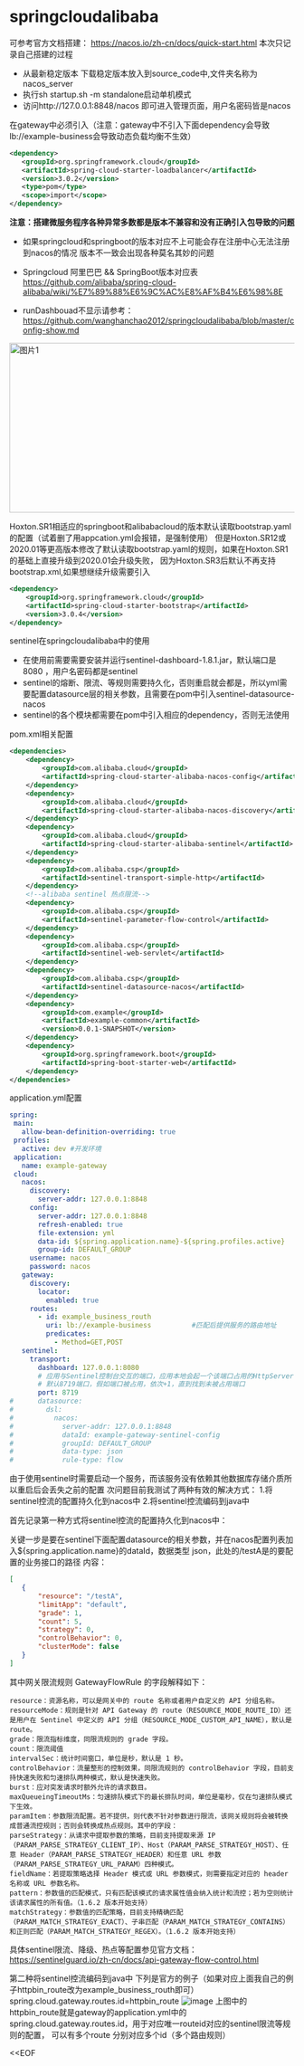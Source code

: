 # springcloudalibaba
可参考官方文档搭建： https://nacos.io/zh-cn/docs/quick-start.html
本次只记录自己搭建的过程
- 从最新稳定版本 下载稳定版本放入到source_code中,文件夹名称为nacos_server
- 执行sh startup.sh -m standalone启动单机模式
- 访问http://127.0.0.1:8848/nacos 即可进入管理页面，用户名密码皆是nacos
 
在gateway中必须引入（注意：gateway中不引入下面dependency会导致lb://example-business会导致动态负载均衡不生效）
```xml
<dependency>
   <groupId>org.springframework.cloud</groupId>
   <artifactId>spring-cloud-starter-loadbalancer</artifactId>
   <version>3.0.2</version>
   <type>pom</type>
   <scope>import</scope>
</dependency>
```

**注意：搭建微服务程序各种异常多数都是版本不兼容和没有正确引入包导致的问题**

- 如果springcloud和springboot的版本对应不上可能会存在注册中心无法注册到nacos的情况
版本不一致会出现各种莫名其妙的问题

- Springcloud 阿里巴巴 && SpringBoot版本对应表
https://github.com/alibaba/spring-cloud-alibaba/wiki/%E7%89%88%E6%9C%AC%E8%AF%B4%E6%98%8E

 
- runDashbouad不显示请参考：
 https://github.com/wanghanchao2012/springcloudalibaba/blob/master/config-show.md

<img width="600" height="300" alt="图片1" src="https://user-images.githubusercontent.com/35331347/146888331-cfd9515b-ac8a-4d06-bd35-0bd4505dbe2e.png">

Hoxton.SR1相适应的springboot和alibabacloud的版本默认读取bootstrap.yaml的配置（试着删了用appcation.yml会报错，是强制使用）
但是Hoxton.SR12或2020.01等更高版本修改了默认读取bootstrap.yaml的规则，如果在Hoxton.SR1的基础上直接升级到2020.01会升级失败，
因为Hoxton.SR3后默认不再支持bootstrap.xml,如果想继续升级需要引入
```xml
<dependency>
	<groupId>org.springframework.cloud</groupId>
	<artifactId>spring-cloud-starter-bootstrap</artifactId>
	<version>3.0.4</version>
</dependency>
```



sentinel在springcloudalibaba中的使用
 - 在使用前需要需要安装并运行sentinel-dashboard-1.8.1.jar，默认端口是8080 ，用户名密码都是sentinel
 - sentinel的熔断、限流、等规则需要持久化，否则重启就会都是，所以yml需要配置datasource层的相关参数，且需要在pom中引入sentinel-datasource-nacos
 - sentinel的各个模块都需要在pom中引入相应的dependency，否则无法使用
 
 pom.xml相关配置
```xml
<dependencies>
	<dependency>
		<groupId>com.alibaba.cloud</groupId>
		<artifactId>spring-cloud-starter-alibaba-nacos-config</artifactId>
	</dependency>
	<dependency>
		<groupId>com.alibaba.cloud</groupId>
		<artifactId>spring-cloud-starter-alibaba-nacos-discovery</artifactId>
	</dependency>
	<dependency>
		<groupId>com.alibaba.cloud</groupId>
		<artifactId>spring-cloud-starter-alibaba-sentinel</artifactId>
	</dependency>
	<dependency>
		<groupId>com.alibaba.csp</groupId>
		<artifactId>sentinel-transport-simple-http</artifactId>
	</dependency>
	<!--alibaba sentinel 热点限流-->
	<dependency>
		<groupId>com.alibaba.csp</groupId>
		<artifactId>sentinel-parameter-flow-control</artifactId>
	</dependency>
	<dependency>
		<groupId>com.alibaba.csp</groupId>
		<artifactId>sentinel-web-servlet</artifactId>
	</dependency>
	<dependency>
		<groupId>com.alibaba.csp</groupId>
		<artifactId>sentinel-datasource-nacos</artifactId>
	</dependency>
	<dependency>
		<groupId>com.example</groupId>
		<artifactId>example-common</artifactId>
		<version>0.0.1-SNAPSHOT</version>
	</dependency>
	<dependency>
		<groupId>org.springframework.boot</groupId>
		<artifactId>spring-boot-starter-web</artifactId>
	</dependency>
</dependencies>
```
 
 application.yml配置
 ```yml
 spring:
  main:
    allow-bean-definition-overriding: true
  profiles:
    active: dev #开发环境
  application:
    name: example-gateway
  cloud:
    nacos:
      discovery:
        server-addr: 127.0.0.1:8848
      config:
        server-addr: 127.0.0.1:8848
        refresh-enabled: true
        file-extension: yml
        data-id: ${spring.application.name}-${spring.profiles.active}
        group-id: DEFAULT_GROUP
      username: nacos
      password: nacos
    gateway:
      discovery:
        locator:
          enabled: true
      routes:
        - id: example_business_routh
          uri: lb://example-business          #匹配后提供服务的路由地址
          predicates:
            - Method=GET,POST
    sentinel:
      transport:
        dashboard: 127.0.0.1:8080
        # 应用与Sentinel控制台交互的端口，应用本地会起一个该端口占用的HttpServer
        # 默认8719端口，假如端口被占用，依次+1，直到找到未被占用端口
        port: 8719
#      datasource:
#        dsl:
#          nacos:
#            server-addr: 127.0.0.1:8848
#            dataId: example-gateway-sentinel-config
#            groupId: DEFAULT_GROUP
#            data-type: json
#            rule-type: flow
 ```
 
 
 由于使用sentinel时需要启动一个服务，而该服务没有依赖其他数据库存储介质所以重启后会丢失之前的配置
 次问题目前我测试了两种有效的解决方式：
 1.将sentinel控流的配置持久化到nacos中
 2.将sentinel控流编码到java中
 
 首先记录第一种方式将sentinel控流的配置持久化到nacos中：
 
 关键一步是要在sentinel下面配置datasource的相关参数，并在nacos配置列表加入${spring.application.name}的dataId，数据类型 json，此处的/testA是的要配置的业务接口的路径 
 内容：
 ```json 
 [
    {
        "resource": "/testA",
        "limitApp": "default",
        "grade": 1,
        "count": 5,
        "strategy": 0,
        "controlBehavior": 0,
        "clusterMode": false
    }
 ]
 ```
其中网关限流规则 GatewayFlowRule 的字段解释如下：
```
resource：资源名称，可以是网关中的 route 名称或者用户自定义的 API 分组名称。
resourceMode：规则是针对 API Gateway 的 route（RESOURCE_MODE_ROUTE_ID）还是用户在 Sentinel 中定义的 API 分组（RESOURCE_MODE_CUSTOM_API_NAME），默认是 route。
grade：限流指标维度，同限流规则的 grade 字段。
count：限流阈值
intervalSec：统计时间窗口，单位是秒，默认是 1 秒。
controlBehavior：流量整形的控制效果，同限流规则的 controlBehavior 字段，目前支持快速失败和匀速排队两种模式，默认是快速失败。
burst：应对突发请求时额外允许的请求数目。
maxQueueingTimeoutMs：匀速排队模式下的最长排队时间，单位是毫秒，仅在匀速排队模式下生效。
paramItem：参数限流配置。若不提供，则代表不针对参数进行限流，该网关规则将会被转换成普通流控规则；否则会转换成热点规则。其中的字段：
parseStrategy：从请求中提取参数的策略，目前支持提取来源 IP（PARAM_PARSE_STRATEGY_CLIENT_IP）、Host（PARAM_PARSE_STRATEGY_HOST）、任意 Header（PARAM_PARSE_STRATEGY_HEADER）和任意 URL 参数（PARAM_PARSE_STRATEGY_URL_PARAM）四种模式。
fieldName：若提取策略选择 Header 模式或 URL 参数模式，则需要指定对应的 header 名称或 URL 参数名称。
pattern：参数值的匹配模式，只有匹配该模式的请求属性值会纳入统计和流控；若为空则统计该请求属性的所有值。（1.6.2 版本开始支持）
matchStrategy：参数值的匹配策略，目前支持精确匹配（PARAM_MATCH_STRATEGY_EXACT）、子串匹配（PARAM_MATCH_STRATEGY_CONTAINS）和正则匹配（PARAM_MATCH_STRATEGY_REGEX）。（1.6.2 版本开始支持）
```
具体sentinel限流、降级、热点等配置参见官方文档：https://sentinelguard.io/zh-cn/docs/api-gateway-flow-control.html
 
 第二种将sentinel控流编码到java中
 下列是官方的例子（如果对应上面我自己的例子httpbin_route改为example_business_routh即可）
 spring.cloud.gateway.routes.id=httpbin_route
 ![image](https://user-images.githubusercontent.com/35331347/147173731-a5db1de2-395c-4c6a-9bfc-5736484847b2.png)
上图中的httpbin_route就是gateway的application.yml中的 spring.cloud.gateway.routes.id，用于对应唯一routeid对应的sentinel限流等规则的配置，
可以有多个route 分别对应多个id（多个路由规则）
 
<<EOF







